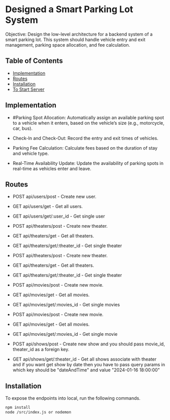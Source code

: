 # Designed a Smart Parking Lot System

Objective: Design the low-level architecture for a backend system of a smart parking lot. This system should handle vehicle entry and exit management, parking space allocation, and fee calculation.

## Table of Contents

- [Implementation](#implementation)
- [Routes](#routes)
- [Installation](#installation)
- [To Start Server](#startServer)

## Implementation

- #Parking Spot Allocation: Automatically assign an available parking spot to a vehicle when it enters, based on the vehicle’s size (e.g., motorcycle, car, bus).

- Check-In and Check-Out: Record the entry and exit times of vehicles.

- Parking Fee Calculation: Calculate fees based on the duration of stay and vehicle type.

- Real-Time Availability Update: Update the availability of parking spots in real-time as vehicles enter and leave.  
## Routes

- POST api/users/post - Create new user.
- GET api/users/get - Get all users.
- GET api/users/get/:user_id - Get single user

- POST api/theaters/post - Create new theater.
- GET api/theaters/get - Get all theaters.
- GET api/theaters/get/:theater_id - Get single theater

- POST api/theaters/post - Create new theater.
- GET api/theaters/get - Get all theaters.
- GET api/theaters/get/:theater_id - Get single theater

- POST api/movies/post - Create new movie.
- GET api/movies/get - Get all movies.
- GET api/movies/get/:movies_id - Get single movies

- POST api/movies/post - Create new movie.
- GET api/movies/get - Get all movies.
- GET api/movies/get/:movies_id - Get single movie

- POST api/shows/post - Create new show and you should pass movie_id, theater_id as a foreign key.
- GET api/shows/get/:theater_id - Get all shows associate with theater and if you want get show by date then you have to pass query params in which key should be "dateAndTime" and value "2024-01-16 18:00:00"

## Installation

To expose the endpoints into local, run the following commands.

```sh
npm install
node /src/index.js or nodemon
```
